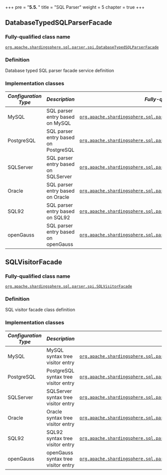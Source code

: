 
+++
pre = "<b>5.5. </b>"
title = "SQL Parser"
weight = 5
chapter = true
+++

## DatabaseTypedSQLParserFacade

### Fully-qualified class name

[`org.apache.shardingsphere.sql.parser.spi.DatabaseTypedSQLParserFacade`](https://github.com/apache/shardingsphere/blob/master/sql-parser/spi/src/main/java/org/apache/shardingsphere/sql/parser/spi/DatabaseTypedSQLParserFacade.java)

### Definition

Database typed SQL parser facade service definition

### Implementation classes

| *Configuration Type* | *Description*                       | *Fully-qualified class name* |
| -------------------- | ----------------------------------- | ---------------------------- |
| MySQL                | SQL parser entry based on MySQL     | [`org.apache.shardingsphere.sql.parser.mysql.parser.MySQLParserFacade`](https://github.com/apache/shardingsphere/blob/master/sql-parser/dialect/mysql/src/main/java/org/apache/shardingsphere/sql/parser/mysql/parser/MySQLParserFacade.java) |
| PostgreSQL           | SQL parser entry based on PostgreSQL| [`org.apache.shardingsphere.sql.parser.postgresql.parser.PostgreSQLParserFacade`](https://github.com/apache/shardingsphere/blob/master/sql-parser/dialect/postgresql/src/main/java/org/apache/shardingsphere/sql/parser/postgresql/parser/PostgreSQLParserFacade.java) |
| SQLServer            | SQL parser entry based on SQLServer | [`org.apache.shardingsphere.sql.parser.sqlserver.parser.SQLServerParserFacade`](https://github.com/apache/shardingsphere/blob/master/sql-parser/dialect/sqlserver/src/main/java/org/apache/shardingsphere/sql/parser/sqlserver/parser/SQLServerParserFacade.java) |
| Oracle               | SQL parser entry based on Oracle    | [`org.apache.shardingsphere.sql.parser.oracle.parser.OracleParserFacade`](https://github.com/apache/shardingsphere/blob/master/sql-parser/dialect/oracle/src/main/java/org/apache/shardingsphere/sql/parser/oracle/parser/OracleParserFacade.java) |
| SQL92                | SQL parser entry based on SQL92     | [`org.apache.shardingsphere.sql.parser.sql92.parser.SQL92ParserFacade`](https://github.com/apache/shardingsphere/blob/master/sql-parser/dialect/sql92/src/main/java/org/apache/shardingsphere/sql/parser/sql92/parser/SQL92ParserFacade.java) |
| openGauss            | SQL parser entry based on openGauss | [`org.apache.shardingsphere.sql.parser.opengauss.parser.OpenGaussParserFacade`](https://github.com/apache/shardingsphere/blob/master/sql-parser/dialect/opengauss/src/main/java/org/apache/shardingsphere/sql/parser/opengauss/parser/OpenGaussParserFacade.java) |

## SQLVisitorFacade

### Fully-qualified class name

[`org.apache.shardingsphere.sql.parser.spi.SQLVisitorFacade`](https://github.com/apache/shardingsphere/blob/master/sql-parser/spi/src/main/java/org/apache/shardingsphere/sql/parser/spi/SQLVisitorFacade.java)

### Definition

SQL visitor facade class definition

### Implementation classes

| *Configuration Type* | *Description*                           | *Fully-qualified class name* |
| -------------------- | --------------------------------------- | ---------------------------- |
| MySQL                | MySQL syntax tree visitor entry         | [`org.apache.shardingsphere.sql.parser.mysql.visitor.statement.facade.MySQLStatementSQLVisitorFacade`](https://github.com/apache/shardingsphere/blob/master/sql-parser/dialect/mysql/src/main/java/org/apache/shardingsphere/sql/parser/mysql/visitor/statement/facade/MySQLStatementSQLVisitorFacade.java) |
| PostgreSQL           | PostgreSQL syntax tree visitor entry    | [`org.apache.shardingsphere.sql.parser.postgresql.visitor.statement.facade.PostgreSQLStatementSQLVisitorFacade`](https://github.com/apache/shardingsphere/blob/master/sql-parser/dialect/postgresql/src/main/java/org/apache/shardingsphere/sql/parser/postgresql/visitor/statement/facade/PostgreSQLStatementSQLVisitorFacade.java) |
| SQLServer            | SQLServer syntax tree visitor entry     | [`org.apache.shardingsphere.sql.parser.sqlserver.visitor.statement.facade.SQLServerStatementSQLVisitorFacade`](https://github.com/apache/shardingsphere/blob/master/sql-parser/dialect/sqlserver/src/main/java/org/apache/shardingsphere/sql/parser/sqlserver/visitor/statement/facade/SQLServerStatementSQLVisitorFacade.java) |
| Oracle               | Oracle syntax tree visitor entry        | [`org.apache.shardingsphere.sql.parser.oracle.visitor.statement.facade.OracleStatementSQLVisitorFacade`](https://github.com/apache/shardingsphere/blob/master/sql-parser/dialect/oracle/src/main/java/org/apache/shardingsphere/sql/parser/oracle/visitor/statement/facade/OracleStatementSQLVisitorFacade.java) |
| SQL92                | SQL92 syntax tree visitor entry         | [`org.apache.shardingsphere.sql.parser.sql92.visitor.statement.facade.SQL92StatementSQLVisitorFacade`](https://github.com/apache/shardingsphere/blob/master/sql-parser/dialect/sql92/src/main/java/org/apache/shardingsphere/sql/parser/sql92/visitor/statement/facade/SQL92StatementSQLVisitorFacade.java) |
| openGauss            | openGauss syntax tree visitor entry     | [`org.apache.shardingsphere.sql.parser.opengauss.visitor.statement.facade.OpenGaussStatementSQLVisitorFacade`](https://github.com/apache/shardingsphere/blob/master/sql-parser/dialect/opengauss/src/main/java/org/apache/shardingsphere/sql/parser/opengauss/visitor/statement/facade/OpenGaussStatementSQLVisitorFacade.java) |
